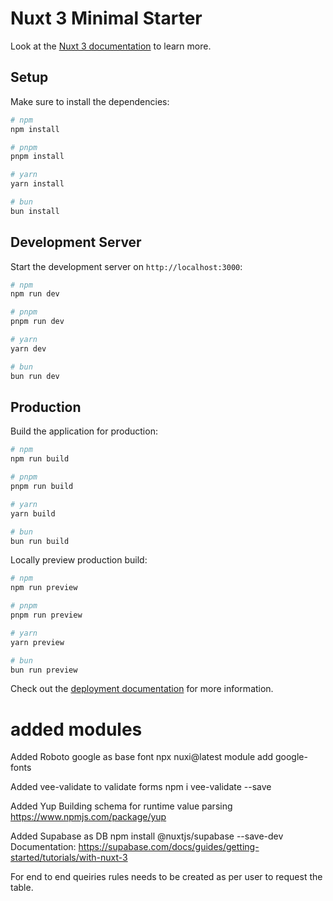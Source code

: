 # Nuxt 3 Minimal Starter

Look at the [Nuxt 3 documentation](https://nuxt.com/docs/getting-started/introduction) to learn more.

## Setup

Make sure to install the dependencies:

```bash
# npm
npm install

# pnpm
pnpm install

# yarn
yarn install

# bun
bun install
```

## Development Server

Start the development server on `http://localhost:3000`:

```bash
# npm
npm run dev

# pnpm
pnpm run dev

# yarn
yarn dev

# bun
bun run dev
```

## Production

Build the application for production:

```bash
# npm
npm run build

# pnpm
pnpm run build

# yarn
yarn build

# bun
bun run build
```

Locally preview production build:

```bash
# npm
npm run preview

# pnpm
pnpm run preview

# yarn
yarn preview

# bun
bun run preview
```

Check out the [deployment documentation](https://nuxt.com/docs/getting-started/deployment) for more information.


# added modules

Added Roboto google as base font
npx nuxi@latest module add google-fonts

Added vee-validate to validate forms
npm i vee-validate --save

Added Yup Building schema for runtime value parsing
https://www.npmjs.com/package/yup

Added Supabase as DB
npm install @nuxtjs/supabase --save-dev
Documentation: https://supabase.com/docs/guides/getting-started/tutorials/with-nuxt-3

For end to end queiries rules needs to be created as per user to request the table.